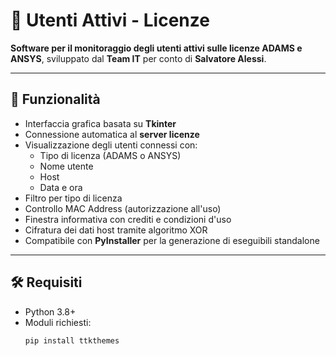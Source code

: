 # 🔐 Utenti Attivi - Licenze

**Software per il monitoraggio degli utenti attivi sulle licenze ADAMS e ANSYS**, sviluppato dal **Team IT** per conto di **Salvatore Alessi**.

---

## 📌 Funzionalità

- Interfaccia grafica basata su **Tkinter**
- Connessione automatica al **server licenze**
- Visualizzazione degli utenti connessi con:
  - Tipo di licenza (ADAMS o ANSYS)
  - Nome utente
  - Host
  - Data e ora
- Filtro per tipo di licenza
- Controllo MAC Address (autorizzazione all'uso)
- Finestra informativa con crediti e condizioni d'uso
- Cifratura dei dati host tramite algoritmo XOR
- Compatibile con **PyInstaller** per la generazione di eseguibili standalone

---

## 🛠️ Requisiti

- Python 3.8+
- Moduli richiesti:
  ```bash
  pip install ttkthemes
